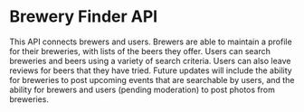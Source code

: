 # Brewery Finder API
This API connects brewers and users. Brewers are able to maintain a profile for their breweries, with lists of the beers they offer. Users can search breweries and beers using a variety of search criteria. Users can also leave reviews for beers that they have tried.
Future updates will include the ability for breweries to post upcoming events that are searchable by users, and the ability for brewers and users (pending moderation) to post photos from breweries.